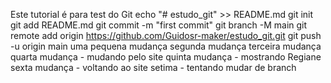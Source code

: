 Este tutorial é para test do Git
echo "# estudo_git" >> README.md
git init
git add README.md
git commit -m "first commit"
git branch -M main
git remote add origin https://github.com/Guidosr-maker/estudo_git.git
git push -u origin main
uma pequena mudança
segunda mudança
terceira mudança
quarta mudança - mudando pelo site
quinta mudança - mostrando Regiane
sexta mudança - voltando ao site
setima - tentando mudar de branch